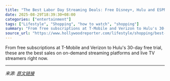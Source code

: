 ```yaml
---
title: "The Best Labor Day Streaming Deals: Free Disney+, Hulu and ESPN Unlimited with DirecTV; Free Peacock Subscriptions"
date: 2025-08-29T18:39:30+08:00
categories: ["entertainment"]
tags: ["Lifestyle", "Shopping", "how to watch", "shopping"]
summary: "From free subscriptions at T-Mobile and Verizon to Hulu's 30-day free trial, these are the best sales on on-demand streaming platforms and live TV streamers right now."
source_url: "https://www.hollywoodreporter.com/lifestyle/shopping/best-streaming-service-deals-right-now-1236228979/"
---
```


From free subscriptions at T-Mobile and Verizon to Hulu's 30-day free trial, these are the best sales on on-demand streaming platforms and live TV streamers right now.

---

*来源: [原文链接](https://www.hollywoodreporter.com/lifestyle/shopping/best-streaming-service-deals-right-now-1236228979/)*
